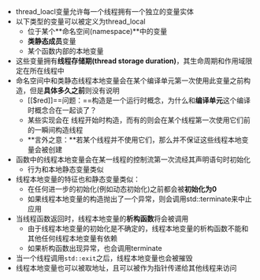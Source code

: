 - thread_loacl变量允许每一个线程拥有一个独立的变量实体
- 以下类型的变量可以被定义为thread_local
	- 位于某个**命名空间(namespace)**中的变量
	- **类静态成员**变量
	- 某个函数内部的本地变量
- 这些变量拥有**线程存储期(thread storage duration)**，其生命周期和作用域限定在所在线程中
- 命名空间中和类静态线程本地变量会在某个编译单元第一次使用此变量之前构造，但是**具体多久之前**则没有说明
	- [[$red]]==问题：==构造是一个运行时概念，为什么和**编译单元**这个编译时概念合在一起谈了？
	- 某些实现会在 线程开始时构造，而有的则会在某个线程第一次使用它们前的一瞬间构造线程
	- **言外之意：**若某个线程并不使用它们，那么并不保证这些线程本地变量会被创建
- 函数中的线程本地变量会在某一线程的控制流第一次流经其声明语句时初始化
	- 行为和本地静态变量类似
- 线程本地变量的特征也和静态变量类似：
	- 在任何进一步的初始化(例如动态初始化)之前都会被**初始化为0**
	- 如果线程本地变量的构造抛出了一个异常，则会调用std::terminate来中止应用
- 当线程函数返回时，线程本地变量的**析构函数**将会被调用
	- 由于线程本地变量的初始化是不确定的，线程本地变量的析构函数不能和其他任何线程本地变量有依赖
	- 如果析构函数出现异常，也会调用terminate
- 当一个线程调用``std::exit``之后，线程本地变量也会被摧毁
- 线程本地变量也可以被取地址，且可以被作为指针传递给其他线程来访问